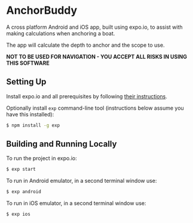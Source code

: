 # AnchorBuddy

A cross platform Android and iOS app, built using expo.io, to assist with making calculations when anchoring a boat.

The app will calculate the depth to anchor and the scope to use.

**NOT TO BE USED FOR NAVIGATION - YOU ACCEPT ALL RISKS IN USING THIS SOFTWARE**

## Setting Up
Install expo.io and all prerequisites by following [their instructions](https://docs.expo.io/versions/latest/introduction/installation.html).

Optionally install `exp` command-line tool (instructions below assume you have this installed):

```sh
$ npm install -g exp
```

## Building and Running Locally

To run the project in expo.io:

```sh
$ exp start
```

To run in Android emulator, in a second terminal window use:

```sh
$ exp android
```

To run in iOS emulator, in a second terminal window use:

```sh
$ exp ios
```